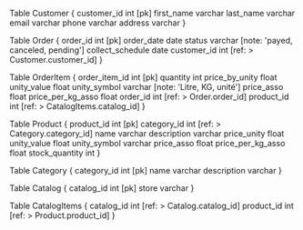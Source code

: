 Table Customer {
  customer_id int [pk]
  first_name varchar
  last_name varchar
  email varchar
  phone varchar
  address varchar
}

Table Order {
  order_id int [pk]
  order_date date
  status varchar [note: 'payed, canceled, pending']
  collect_schedule date
  customer_id int [ref: > Customer.customer_id]
}

Table OrderItem {
  order_item_id int [pk]
  quantity int
  price_by_unity float
  unity_value float
  unity_symbol varchar [note: 'Litre, KG, unité']
  price_asso float
  price_per_kg_asso float
  order_id int [ref: > Order.order_id]
  product_id int [ref: > CatalogItems.catalog_id]
}

Table Product {
  product_id int [pk]
  category_id int [ref: > Category.category_id]
  name varchar
  description varchar
  price_unity float
  unity_value float
  unity_symbol varchar
  price_asso float
  price_per_kg_asso float
  stock_quantity int
}

Table Category {
  category_id int [pk]
  name varchar
  description varchar
}

Table Catalog {
  catalog_id int [pk]
  store varchar
}

Table CatalogItems {
  catalog_id int [ref: > Catalog.catalog_id]
  product_id int [ref: > Product.product_id]
}